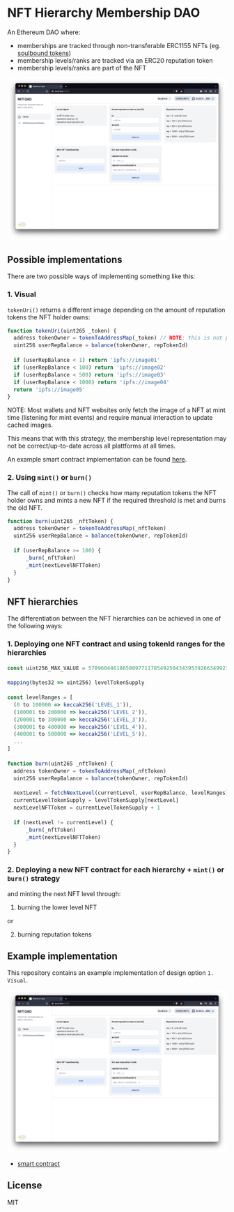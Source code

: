 # NFT Hierarchy Membership DAO

An Ethereum DAO where:
* memberships are tracked through non-transferable ERC1155 NFTs (eg. [soulbound tokens](https://vitalik.ca/general/2022/01/26/soulbound.html))
* membership levels/ranks are tracked via an ERC20 reputation token
* membership levels/ranks are part of the NFT

![nft_hierarchy_membership dao_screenshot_01](./packages/react-app/public/nft_hierarchy_membership_dao_screenshot_01.png?raw=true 'Minimal_DAO_01')

## Possible implementations

There are two possible ways of implementing something like this:

### 1. Visual

`tokenUri()` returns a different image depending on the amount of reputation tokens the NFT holder owns:

```javascript
function tokenUri(uint265 _token) {
  address tokenOwner = tokenToAddressMap(_token) // NOTE: this is not part of the erc1155 standard -> needs to be implemented
  uint256 userRepBalance = balance(tokenOwner, repTokenId)

  if (userRepBalance < 1) return 'ipfs://image01'
  if (userRepBalance < 100) return 'ipfs://image02'
  if (userRepBalance < 500) return 'ipfs://image03'
  if (userRepBalance < 1000) return 'ipfs://image04'
  return 'ipfs://image05'
}
```

NOTE: Most wallets and NFT websites only fetch the image of a NFT at mint time (listening for mint events) and require manual interaction to update cached images.

This means that with this strategy, the membership level representation may not be correct/up-to-date across all plattforms at all times.

An example smart contract implementation can be found [here](./packages/hardhat/contracts/DAOMembershipToken.sol).

### 2. Using `mint()` or `burn()`

The call of `mint()` or `burn()` checks how many reputation tokens the NFT holder owns and mints a new NFT if the required threshold is met and burns the old NFT.

```javascript
function burn(uint265 _nftToken) {
  address tokenOwner = tokenToAddressMap(_nftToken)
  uint256 userRepBalance = balance(tokenOwner, repTokenId)

  if (userRepBalance >= 100) {
      _burn(_nftToken)
      _mint(nextLevelNFTToken)
  }
}
```

## NFT hierarchies

The differentiation between the NFT hierarchies can be achieved in one of the following ways:

### 1. Deploying one NFT contract and using tokenId ranges for the hierarchies

```javascript
const uint256_MAX_VALUE = 57896044618658097711785492504343953926634992332820282019728792003956564819967

mapping(bytes32 => uint256) levelTokenSupply

const levelRanges = [
  (0 to 100000 => keccak256('LEVEL_1')),
  (100001 to 200000 => keccak256('LEVEL_2')),
  (200001 to 300000 => keccak256('LEVEL_3')),
  (300001 to 400000 => keccak256('LEVEL_4')),
  (400001 to 500000 => keccak256('LEVEL_5')),
  ...
]

function burn(uint265 _nftToken) {
  address tokenOwner = tokenToAddressMap(_nftToken)
  uint256 userRepBalance = balance(tokenOwner, repTokenId)

  nextLevel = fetchNextLevel(currentLevel, userRepBalance, levelRanges)
  currentLevelTokenSupply = levelTokenSupply[nextLevel]
  nextLevelNFTToken = currentLevelTokenSupply + 1

  if (nextLevel != currentLevel) {
      _burn(_nftToken)
      _mint(nextLevelNFTToken)
  }
}
```

### 2. Deploying a new NFT contract for each hierarchy + `mint()` or `burn()` strategy

and minting the next NFT level through:
  1. burning the lower level NFT

  or

  2. burning reputation tokens

## Example implementation

This repository contains an example implementation of design option `1. Visual`.

![nft_hierarchy_membership dao_screenshot_01](./packages/react-app/public/nft_hierarchy_membership_dao_screenshot_01.png?raw=true 'Minimal_DAO_01')

* [smart contract](./packages/hardhat/contracts/DAOMembershipToken.sol)

## License

MIT
